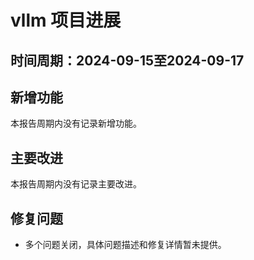 # vllm 项目进展

## 时间周期：2024-09-15至2024-09-17

## 新增功能
本报告周期内没有记录新增功能。

## 主要改进
本报告周期内没有记录主要改进。

## 修复问题
- 多个问题关闭，具体问题描述和修复详情暂未提供。